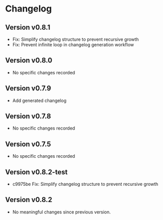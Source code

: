 # Changelog

## Version v0.8.1
- Fix: Simplify changelog structure to prevent recursive growth
- Fix: Prevent infinite loop in changelog generation workflow

## Version v0.8.0
- No specific changes recorded

## Version v0.7.9
- Add generated changelog

## Version v0.7.8
- No specific changes recorded

## Version v0.7.5
- No specific changes recorded
## Version v0.8.2-test
- c9975be Fix: Simplify changelog structure to prevent recursive growth

## Version v0.8.2
- No meaningful changes since previous version.
